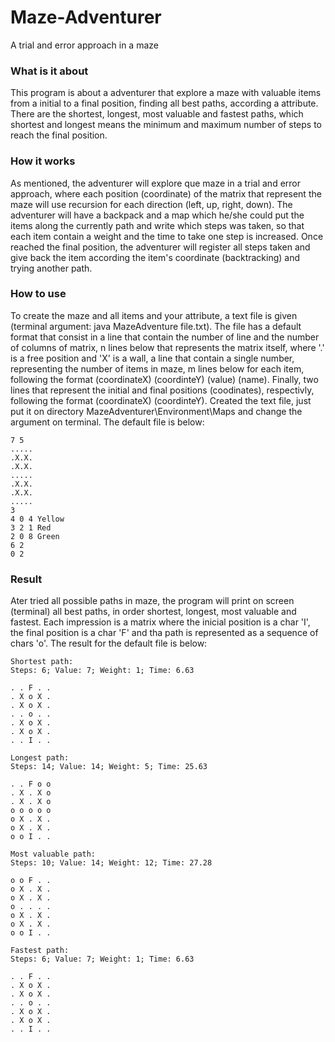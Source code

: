 # Maze-Adventurer
A trial and error approach in a maze 

### What is it about

This program is about a adventurer that explore a maze with valuable items from a initial to a final position, finding all best paths, according a attribute. There are the shortest, longest, most valuable and fastest paths, which shortest and longest means the minimum and maximum number of steps to reach the final position.

### How it works

As mentioned, the adventurer will explore que maze in a trial and error approach, where each position (coordinate) of the matrix that represent the maze will use recursion for each direction (left, up, right, down). The adventurer will have a backpack and a map which he/she could put the items along the currently path and write which steps was taken, so that each item contain a weight and the time to take one step is increased. Once reached the final position, the adventurer will register all steps taken and give back the item according the item's coordinate (backtracking) and trying another path.

### How to use

To create the maze and all items and your attribute, a text file is given (terminal argument: java MazeAdventure file.txt). The file has a default format that consist in a line that contain the number of line and the number of columns of matrix, n lines below that represents the matrix itself, where '.' is a free position and 'X' is a wall, a line that contain a single number, representing the number of items in maze, m lines below for each item, following the format (coordinateX) (coordinteY) (value) (name). Finally, two lines that represent the initial and final positions (coodinates), respectivly, following the format (coordinateX) (coordinteY). Created the text file, just put it on directory MazeAdventurer\Environment\Maps and change the argument on terminal. The default file is below:

```
7 5
.....
.X.X.
.X.X.
.....
.X.X.
.X.X.
.....
3
4 0 4 Yellow
3 2 1 Red
2 0 8 Green
6 2
0 2
```

### Result

Ater tried all possible paths in maze, the program will print on screen (terminal) all best paths, in order shortest, longest, most valuable and fastest. Each impression is a matrix where the inicial position is a char 'I', the final position is a char 'F' and tha path is represented as a sequence of chars 'o'. The result for the default file is below:

```
Shortest path:
Steps: 6; Value: 7; Weight: 1; Time: 6.63

. . F . .
. X o X . 
. X o X . 
. . o . . 
. X o X . 
. X o X . 
. . I . . 

Longest path: 
Steps: 14; Value: 14; Weight: 5; Time: 25.63

. . F o o 
. X . X o 
. X . X o 
o o o o o 
o X . X . 
o X . X . 
o o I . . 

Most valuable path: 
Steps: 10; Value: 14; Weight: 12; Time: 27.28

o o F . . 
o X . X . 
o X . X . 
o . . . . 
o X . X . 
o X . X . 
o o I . . 

Fastest path: 
Steps: 6; Value: 7; Weight: 1; Time: 6.63

. . F . . 
. X o X . 
. X o X . 
. . o . . 
. X o X . 
. X o X . 
. . I . . 
```
